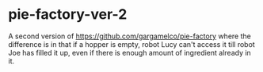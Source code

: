 # pie-factory-ver-2
A second version of https://github.com/gargamelco/pie-factory where the difference is in that if a hopper is empty, robot Lucy can't access it till robot Joe has filled it up, even if there is enough amount of ingredient already in it.
